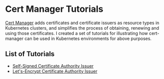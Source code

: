 # Cert Manager Tutorials

[Cert Manager](https://cert-manager.io/docs/) adds certificates and certificate issuers as resource types in Kubernetes clusters, and simplifies the process of obtaining, renewing and using those certificates.
I created a set of tutorials for illustrating how cert-manager can be used in Kubernetes environments for above purposes.

## List of Tutorials
- [Self-Signed Certificate Authority Issuer](/self-signed-ca-issuer)
- [Let's-Encrypt Certificate Authority Issuer](/lets-encrypt-ca-issuer)
